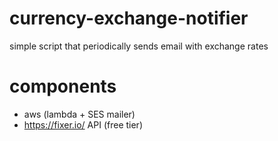 # currency-exchange-notifier

simple script that periodically sends email with exchange rates

# components

- aws (lambda + SES mailer)
- https://fixer.io/ API (free tier)